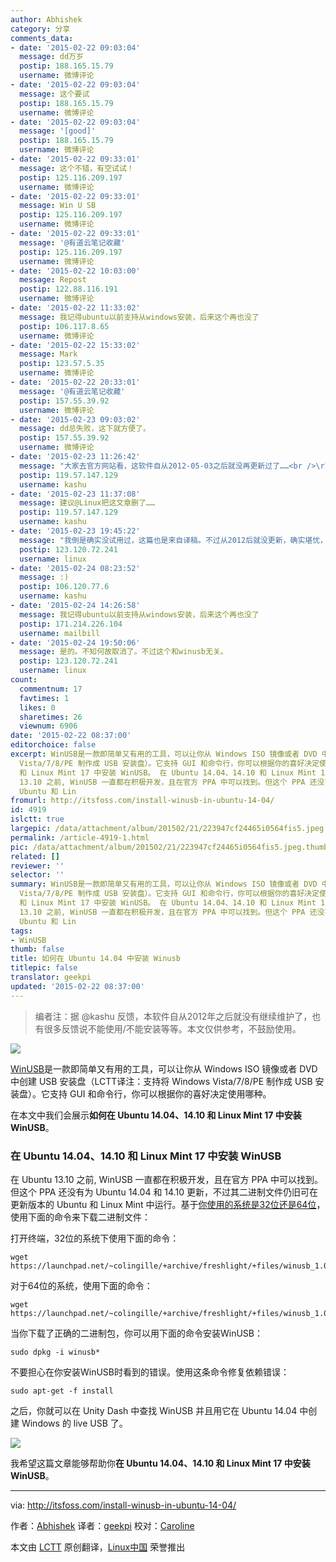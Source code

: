 ```yaml
---
author: Abhishek
category: 分享
comments_data:
- date: '2015-02-22 09:03:04'
  message: dd万岁
  postip: 188.165.15.79
  username: 微博评论
- date: '2015-02-22 09:03:04'
  message: 这个要试
  postip: 188.165.15.79
  username: 微博评论
- date: '2015-02-22 09:03:04'
  message: '[good]'
  postip: 188.165.15.79
  username: 微博评论
- date: '2015-02-22 09:33:01'
  message: 这个不错，有空试试！
  postip: 125.116.209.197
  username: 微博评论
- date: '2015-02-22 09:33:01'
  message: Win U SB
  postip: 125.116.209.197
  username: 微博评论
- date: '2015-02-22 09:33:01'
  message: '@有道云笔记收藏'
  postip: 125.116.209.197
  username: 微博评论
- date: '2015-02-22 10:03:00'
  message: Repost
  postip: 122.88.116.191
  username: 微博评论
- date: '2015-02-22 11:33:02'
  message: 我记得ubuntu以前支持从windows安装，后来这个再也没了
  postip: 106.117.8.65
  username: 微博评论
- date: '2015-02-22 15:33:02'
  message: Mark
  postip: 123.57.5.35
  username: 微博评论
- date: '2015-02-22 20:33:01'
  message: '@有道云笔记收藏'
  postip: 157.55.39.92
  username: 微博评论
- date: '2015-02-23 09:03:02'
  message: dd总失败，这下就方便了。
  postip: 157.55.39.92
  username: 微博评论
- date: '2015-02-23 11:26:42'
  message: "大家去官方网站看，这软件自从2012-05-03之后就没再更新过了……<br />\r\n大家实际去用一下这软件，真的能用吗？"
  postip: 119.57.147.129
  username: kashu
- date: '2015-02-23 11:37:08'
  message: 建议@Linux把这文章删了……
  postip: 119.57.147.129
  username: kashu
- date: '2015-02-23 19:45:22'
  message: "我倒是确实没试用过，这篇也是来自译稿。不过从2012后就没更新，确实堪忧，那就不建议使用了。<br />\r\n<br />\r\n谢谢 kashu。"
  postip: 123.120.72.241
  username: linux
- date: '2015-02-24 08:23:52'
  message: :)
  postip: 106.120.77.6
  username: kashu
- date: '2015-02-24 14:26:58'
  message: 我记得ubuntu以前支持从windows安装，后来这个再也没了
  postip: 171.214.226.104
  username: mailbill
- date: '2015-02-24 19:50:06'
  message: 是的。不知何故取消了。不过这个和winusb无关。
  postip: 123.120.72.241
  username: linux
count:
  commentnum: 17
  favtimes: 1
  likes: 0
  sharetimes: 26
  viewnum: 6906
date: '2015-02-22 08:37:00'
editorchoice: false
excerpt: WinUSB是一款即简单又有用的工具，可以让你从 Windows ISO 镜像或者 DVD 中创建 USB 安装盘（LCTT译注：支持将 Windows
  Vista/7/8/PE 制作成 USB 安装盘）。它支持 GUI 和命令行，你可以根据你的喜好决定使用哪种。 在本文中我们会展示如何在 Ubuntu 14.04、14.10
  和 Linux Mint 17 中安装 WinUSB。 在 Ubuntu 14.04、14.10 和 Linux Mint 17 中安装 WinUSB 在 Ubuntu
  13.10 之前, WinUSB 一直都在积极开发，且在官方 PPA 中可以找到。但这个 PPA 还没有为 Ubuntu 14.04 和 14.10 更新，不过其二进制文件仍旧可在更新版本的
  Ubuntu 和 Lin
fromurl: http://itsfoss.com/install-winusb-in-ubuntu-14-04/
id: 4919
islctt: true
largepic: /data/attachment/album/201502/21/223947cf24465i0564fis5.jpeg
permalink: /article-4919-1.html
pic: /data/attachment/album/201502/21/223947cf24465i0564fis5.jpeg.thumb.jpg
related: []
reviewer: ''
selector: ''
summary: WinUSB是一款即简单又有用的工具，可以让你从 Windows ISO 镜像或者 DVD 中创建 USB 安装盘（LCTT译注：支持将 Windows
  Vista/7/8/PE 制作成 USB 安装盘）。它支持 GUI 和命令行，你可以根据你的喜好决定使用哪种。 在本文中我们会展示如何在 Ubuntu 14.04、14.10
  和 Linux Mint 17 中安装 WinUSB。 在 Ubuntu 14.04、14.10 和 Linux Mint 17 中安装 WinUSB 在 Ubuntu
  13.10 之前, WinUSB 一直都在积极开发，且在官方 PPA 中可以找到。但这个 PPA 还没有为 Ubuntu 14.04 和 14.10 更新，不过其二进制文件仍旧可在更新版本的
  Ubuntu 和 Lin
tags:
- WinUSB
thumb: false
title: 如何在 Ubuntu 14.04 中安装 Winusb
titlepic: false
translator: geekpi
updated: '2015-02-22 08:37:00'
---
```



> 
> 编者注：据 @kashu 反馈，本软件自从2012年之后就没有继续维护了，也有很多反馈说不能使用/不能安装等等。本文仅供参考，不鼓励使用。
> 
> 
> 


![](/data/attachment/album/201502/21/223947cf24465i0564fis5.jpeg)


[WinUSB](http://en.congelli.eu/prog_info_winusb.html)是一款即简单又有用的工具，可以让你从 Windows ISO 镜像或者 DVD 中创建 USB 安装盘（LCTT译注：支持将 Windows Vista/7/8/PE 制作成 USB 安装盘）。它支持 GUI 和命令行，你可以根据你的喜好决定使用哪种。


在本文中我们会展示**如何在 Ubuntu 14.04、14.10 和 Linux Mint 17 中安装 WinUSB**。


### 在 Ubuntu 14.04、14.10 和 Linux Mint 17 中安装 WinUSB


在 Ubuntu 13.10 之前, WinUSB 一直都在积极开发，且在官方 PPA 中可以找到。但这个 PPA 还没有为 Ubuntu 14.04 和 14.10 更新，不过其二进制文件仍旧可在更新版本的 Ubuntu 和 Linux Mint 中运行。基于[你使用的系统是32位还是64位](http://itsfoss.com/how-to-know-ubuntu-unity-version/)，使用下面的命令来下载二进制文件：


打开终端，32位的系统下使用下面的命令：



```
wget https://launchpad.net/~colingille/+archive/freshlight/+files/winusb_1.0.11+saucy1_i386.deb

```

对于64位的系统，使用下面的命令：



```
wget https://launchpad.net/~colingille/+archive/freshlight/+files/winusb_1.0.11+saucy1_amd64.deb

```

当你下载了正确的二进制包，你可以用下面的命令安装WinUSB：



```
sudo dpkg -i winusb*

```

不要担心在你安装WinUSB时看到的错误。使用这条命令修复依赖错误：



```
sudo apt-get -f install

```

之后，你就可以在 Unity Dash 中查找 WinUSB 并且用它在 Ubuntu 14.04 中创建 Windows 的 live USB 了。


![](/data/attachment/album/201502/21/223948pisja6v9pvpoovap.png)


我希望这篇文章能够帮助你**在 Ubuntu 14.04、14.10 和 Linux Mint 17 中安装 WinUSB**。




---


via: <http://itsfoss.com/install-winusb-in-ubuntu-14-04/>


作者：[Abhishek](http://itsfoss.com/author/Abhishek/) 译者：[geekpi](https://github.com/geekpi) 校对：[Caroline](https://github.com/carolinewuyan)


本文由 [LCTT](https://github.com/LCTT/TranslateProject) 原创翻译，[Linux中国](http://linux.cn/) 荣誉推出